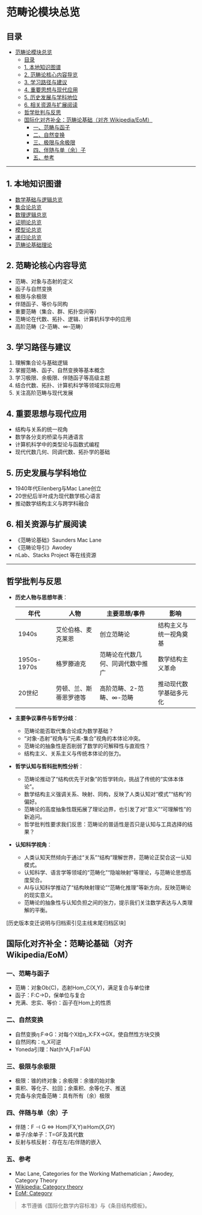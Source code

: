 # 范畴论模块总览

<!-- 本地目录区块 -->
## 目录

- [范畴论模块总览](#范畴论模块总览)
  - [目录](#目录)
  - [1. 本地知识图谱](#1-本地知识图谱)
  - [2. 范畴论核心内容导览](#2-范畴论核心内容导览)
  - [3. 学习路径与建议](#3-学习路径与建议)
  - [4. 重要思想与现代应用](#4-重要思想与现代应用)
  - [5. 历史发展与学科地位](#5-历史发展与学科地位)
  - [6. 相关资源与扩展阅读](#6-相关资源与扩展阅读)
  - [哲学批判与反思](#哲学批判与反思)
  - [国际化对齐补全：范畴论基础（对齐 Wikipedia/EoM）](#国际化对齐补全范畴论基础对齐-wikipediaeom)
    - [一、范畴与函子](#一范畴与函子)
    - [二、自然变换](#二自然变换)
    - [三、极限与余极限](#三极限与余极限)
    - [四、伴随与单（余）子](#四伴随与单余子)
    - [五、参考](#五参考)

---

## 1. 本地知识图谱

- [数学基础与逻辑总览](../00-数学基础与逻辑总览.md)
- [集合论总览](../01-集合论/00-集合论总览.md)
- [数理逻辑总览](../02-数理逻辑/00-数理逻辑总览.md)
- [证明论总览](../03-证明论/00-证明论总览.md)
- [模型论总览](../04-模型论/00-模型论总览.md)
- [递归论总览](../05-递归论/00-递归论总览.md)
- [范畴论基础理论](./01-基础理论.md)

## 2. 范畴论核心内容导览

- 范畴、对象与态射的定义
- 函子与自然变换
- 极限与余极限
- 伴随函子、等价与同构
- 重要范畴（集合、群、拓扑空间等）
- 范畴论在代数、拓扑、逻辑、计算机科学中的应用
- 高阶范畴（2-范畴、∞-范畴）

## 3. 学习路径与建议

1. 理解集合论与基础逻辑
2. 掌握范畴、函子、自然变换等基本概念
3. 学习极限、余极限、伴随函子等高级主题
4. 结合代数、拓扑、计算机科学等领域实际应用
5. 关注高阶范畴与现代发展

## 4. 重要思想与现代应用

- 结构与关系的统一视角
- 数学各分支的桥梁与共通语言
- 计算机科学中的类型论与函数式编程
- 现代代数几何、同调代数、拓扑学的基础

## 5. 历史发展与学科地位

- 1940年代Eilenberg与Mac Lane创立
- 20世纪后半叶成为现代数学核心语言
- 推动数学结构主义与跨学科融合

## 6. 相关资源与扩展阅读

- 《范畴论基础》Saunders Mac Lane
- 《范畴论导引》Awodey
- nLab、Stacks Project 等在线资源

---

## 哲学批判与反思

- **历史人物与思想年表**：

  | 年代 | 人物 | 主要思想/事件 | 影响 |
  |------|------|---------------|------|
  | 1940s | 艾伦伯格、麦克莱恩 | 创立范畴论 | 结构主义与统一视角奠基 |
  | 1950s-1970s | 格罗滕迪克 | 范畴论在代数几何、同调代数中推广 | 数学结构主义革命 |
  | 20世纪 | 劳顿、兰、斯蒂恩罗德等 | 高阶范畴、2-范畴、∞-范畴 | 推动现代数学基础多元化 |

- **主要争议事件与哲学分歧**：
  - 范畴论能否取代集合论成为数学基础？
  - “对象-态射”视角与“元素-集合”视角的本体论冲突。
  - 范畴论的抽象性是否削弱了数学的可解释性与直观性？
  - 结构主义、关系主义与传统本体论的张力。

- **哲学认知与哲科批判性分析**：
  - 范畴论推动了“结构优先于对象”的哲学转向，挑战了传统的“实体本体论”。
  - 数学结构主义强调关系、映射、同构，反映了人类认知对“模式”“结构”的偏好。
  - 范畴论的高度抽象性既拓展了理论边界，也引发了对“意义”“可理解性”的新追问。
  - 哲学批判性要求我们反思：范畴论的普适性是否只是认知与工具选择的结果？

- **认知科学视角**：
  - 人类认知天然倾向于通过“关系”“结构”理解世界，范畴论正契合这一认知模式。
  - 认知科学、语言学等领域的“范畴化”“隐喻映射”等理论，与范畴论思想高度契合。
  - AI与认知科学推动了“结构映射理论”“范畴化推理”等新方向，反映范畴论的现实意义。
  - 范畴论的抽象性与认知负担之间的张力，提示我们关注数学表达与人类理解的平衡。

[历史版本变迁说明与归档索引见主线末尾归档区块]

## 国际化对齐补全：范畴论基础（对齐 Wikipedia/EoM）

### 一、范畴与函子

- 范畴：对象Ob(C)，态射Hom_C(X,Y)，满足复合与单位律
- 函子：F:C→D，保单位与复合
- 充满、忠实、等价：函子在Hom上的性质

### 二、自然变换

- 自然变换η:F⇒G：对每个X给η_X:FX→GX，使自然性方块交换
- 自然同构：η_X可逆
- Yoneda引理：Nat(h^A,F)≅F(A)

### 三、极限与余极限

- 极限：锥的终对象；余极限：余锥的始对象
- 乘积、等化子、拉回；余乘积、余等化子、推送
- 完备与余完备范畴：具有所有（余）极限

### 四、伴随与单（余）子

- 伴随：F ⊣ G ⇔ Hom(FX,Y)≅Hom(X,GY)
- 单子/余单子：T=GF及其代数
- 反射与核反射：存在左/右伴随的嵌入

### 五、参考

- Mac Lane, Categories for the Working Mathematician；Awodey, Category Theory
- [Wikipedia: Category theory](https://en.wikipedia.org/wiki/Category_theory)
- [EoM: Category](https://encyclopediaofmath.org/wiki/Category)

> 本节遵循《国际化数学内容标准》与《条目结构模板》。
